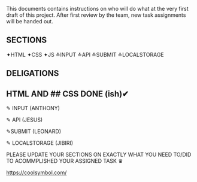 This documents contains instructions on who will do what at the very first draft of this project. 
After first review by the team,  new task assignments will be handed out. 

## SECTIONS ## 

✦HTML
✦CSS
✦JS
  ≛INPUT
  ≛API
  ≛SUBMIT
  ≛LOCALSTORAGE
  
## DELIGATIONS
  ## HTML AND ## CSS DONE (ish)✔
  
  ✎
    INPUT (ANTHONY)
  
  ✎ API (JESUS)
  
  ✎SUBMIT (LEONARD)
  
  
  ✎ LOCALSTORAGE (JIBIRI)
  
  
  PLEASE UPDATE YOUR SECTIONS ON EXACTLY WHAT YOU NEED TO/DID TO  ACOMMPLISHED YOUR ASSIGNED TASK ♛
  
  

https://coolsymbol.com/
